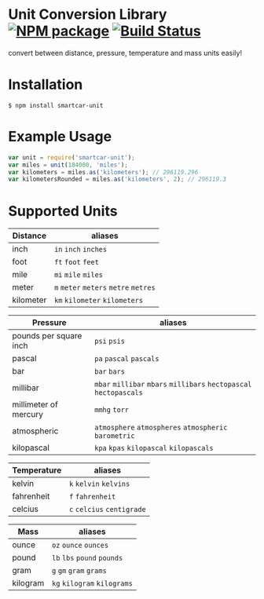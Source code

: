 # Unit Conversion Library [![NPM package][npm-image]][npm-url] [![Build Status][ci-image]][ci-url]

convert between distance, pressure, temperature and mass units easily!

# Installation

`$ npm install smartcar-unit`

# Example Usage

```javascript
var unit = require('smartcar-unit');
var miles = unit(184000, 'miles');
var kilometers = miles.as('kilometers'); // 296119.296
var kilometersRounded = miles.as('kilometers', 2); // 296119.3
```

# Supported Units

| Distance | aliases |
|----------|---------|
| inch | `in` `inch` `inches`|
| foot | `ft` `foot` `feet` |
| mile | `mi` `mile` `miles` |
| meter | `m` `meter` `meters` `metre` `metres` |
| kilometer | `km` `kilometer` `kilometers` |

| Pressure | aliases |
|----------|---------|
| pounds per square inch| `psi` `psis` |
| pascal | `pa` `pascal` `pascals` |
| bar | `bar` `bars` |
| millibar | `mbar` `millibar` `mbars` `millibars` `hectopascal` `hectopascals` |
| millimeter of mercury | `mmhg` `torr` |
| atmospheric | `atmosphere` `atmospheres` `atmospheric` `barometric` |
| kilopascal | `kpa` `kpas` `kilopascal` `kilopascals` |

| Temperature | aliases |
| ----------- | ------- |
| kelvin | `k` `kelvin` `kelvins` |
| fahrenheit | `f` `fahrenheit` |
| celcius | `c` `celcius` `centigrade` |

| Mass | aliases |
| ---- | ------- |
| ounce | `oz` `ounce` `ounces` |
| pound | `lb` `lbs` `pound` `pounds` |
| gram | `g` `gm` `gram` `grams` |
| kilogram | `kg` `kilogram` `kilograms` |

[npm-url]: https://www.npmjs.com/package/smartcar-unit
[npm-image]: https://img.shields.io/npm/v/smartcar-unit.svg?style=flat-square

[ci-url]: https://travis-ci.org/smartcar/unit
[ci-image]: https://img.shields.io/travis/smartcar/unit/master.svg?style=flat-square
